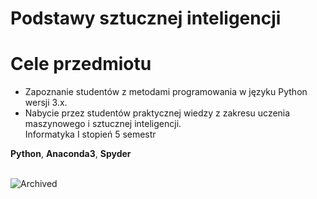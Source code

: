 # Podstawy sztucznej inteligencji
# Cele przedmiotu
- Zapoznanie studentów z metodami programowania w języku Python wersji 3.x.
- Nabycie przez studentów praktycznej wiedzy z zakresu uczenia maszynowego i
sztucznej inteligencji. </br>
Informatyka Ⅰ stopień 5 semestr

**Python**, **Anaconda3**, **Spyder** <br><br>


![Archived](https://img.shields.io/badge/status-Archived%20%F0%9F%AA%A6-DC143C?style=for-the-badge&logo=github)
